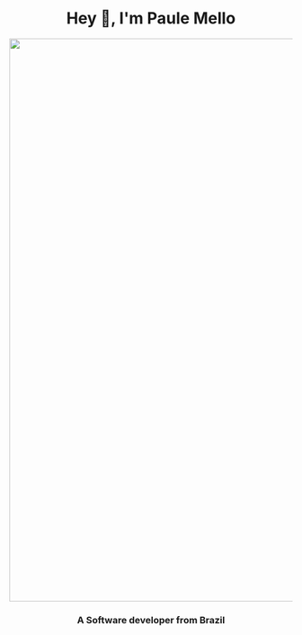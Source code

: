 <h1 align="center">Hey 👋, I'm Paule Mello</h1>
<p align="center"> <img src="https://github.com/Dhampirkid/Paule/blob/main/263586054-e873e08d-e2d1-45c0-a0c6-31710a5df0c6.gif" width="1000">
<h3 align="center">A Software developer from Brazil</h3>
